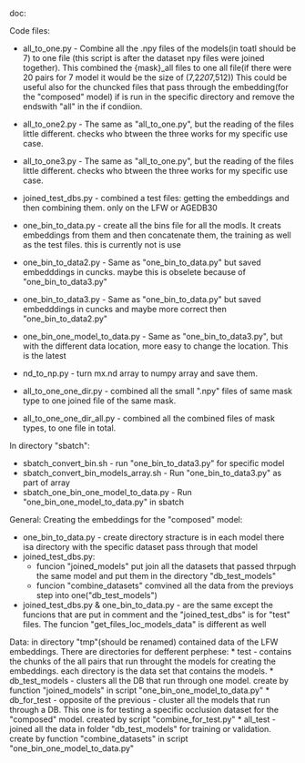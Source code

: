 doc:

Code files:
* all_to_one.py - Combine all the .npy files of the models(in toatl should be 7) to one file (this script is after the dataset npy files were joined together). 
                  This combined the {mask}_all files to one all file(if there were 20 pairs for 7 model it would be the size of (7,2*20*7,512))
                  This could be useful also for the chuncked files that pass through the embedding(for the "composed" model) if is run in the specific directory
                  and remove the endswith "all" in the if condiion.
* all_to_one2.py - The same as "all_to_one.py", but the reading of the files little different. checks who btween the three works for my specific use case.
* all_to_one3.py - The same as "all_to_one.py", but the reading of the files little different. checks who btween the three works for my specific use case.

* joined_test_dbs.py - combined a test files:  getting the embeddings and then combining them. only on the LFW or AGEDB30
* one_bin_to_data.py - create all the bins file for all the modls. It creats embeddings from them and then concatenate them, the training as well as the test files. this is currently not is use
* one_bin_to_data2.py - Same as "one_bin_to_data.py" but saved embedddings in cuncks. maybe this is obselete because of "one_bin_to_data3.py"
* one_bin_to_data3.py - Same as "one_bin_to_data.py" but saved embedddings in cuncks and maybe more correct then "one_bin_to_data2.py"
* one_bin_one_model_to_data.py - Same as "one_bin_to_data3.py", but with the different data location, more easy to change the location. This is the latest

* nd_to_np.py - turn mx.nd array to numpy array and save them.
* all_to_one_one_dir.py - combined all the small ".npy" files of same mask type to one joined file of the same mask.
* all_to_one_one_dir_all.py - combined all the combined files of mask types, to one file in total.


In directory "sbatch":
* sbatch_convert_bin.sh - run "one_bin_to_data3.py" for specific model
* sbatch_convert_bin_models_array.sh - Run "one_bin_to_data3.py" as part of array
* sbatch_one_bin_one_model_to_data.py - Run "one_bin_one_model_to_data.py" in sbatch

General:
Creating the embeddings for the "composed" model:
* one_bin_to_data.py - create directory stracture is in each model there isa directory with the specific dataset pass through that model
* joined_test_dbs.py:
   *  funcion "joined_models" put join all the datasets that passed thrpugh the same model and put them in the directory "db_test_models"
   *  funcion "combine_datasets" comvined all the data from the previoys step into one("db_test_models")
* joined_test_dbs.py & one_bin_to_data.py - are the same except the funcions that are put in comment and the "joined_test_dbs" is for "test" files. The funcion "get_files_loc_models_data" is different as well

Data:
in directory "tmp"(should be renamed) contained data of the LFW embeddings. There are directories for defferent perphese:
	* test - contains the chunks of the all pairs that run throught the models for creating the embeddings. each directory is the data set that contains the models.
	* db_test_models - clusters all the DB that run through one model. create by function "joined_models" in script "one_bin_one_model_to_data.py"
	* db_for_test - opposite of the previous - cluster all the models that run through a DB. This one is for testing a specific occlusion dataset for the "composed" model. created by script "combine_for_test.py"
	* all_test - joined all the data in folder "db_test_models" for training or validation. create by function "combine_datasets" in script "one_bin_one_model_to_data.py"
